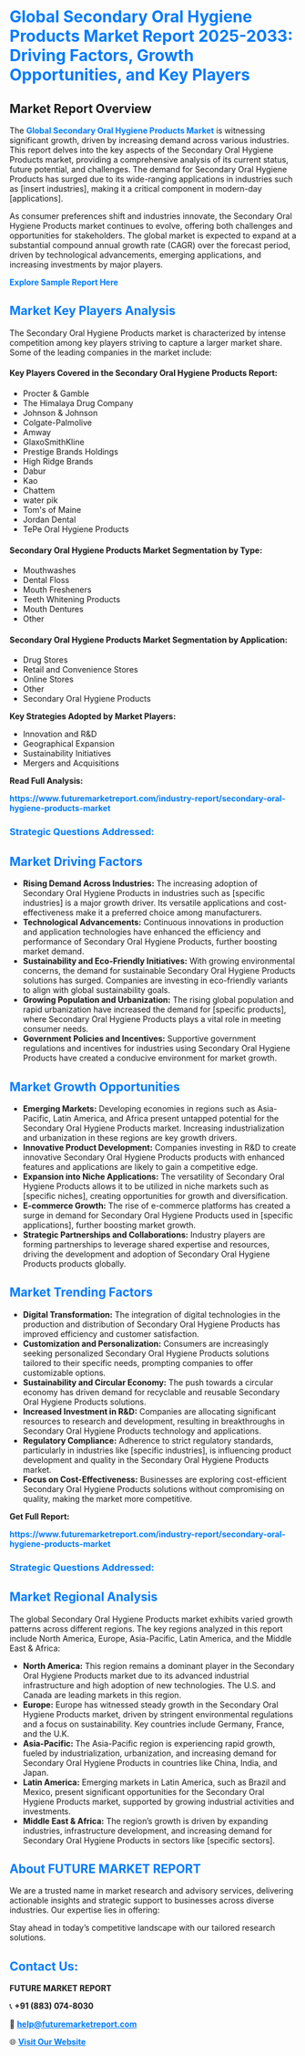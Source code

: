 <h1 style="color: #007BFF;">Global Secondary Oral Hygiene Products Market Report 2025-2033: Driving Factors, Growth Opportunities, and Key Players</h1>

<section id="overview">
<h2>Market Report Overview</h2>
<p>The <a href="https://www.futuremarketreport.com/industry-report/secondary-oral-hygiene-products-market" style="color: #007BFF; text-decoration: none;"><strong>Global Secondary Oral Hygiene Products Market</strong></a> is witnessing significant growth, driven by increasing demand across various industries. This report delves into the key aspects of the Secondary Oral Hygiene Products market, providing a comprehensive analysis of its current status, future potential, and challenges. The demand for Secondary Oral Hygiene Products has surged due to its wide-ranging applications in industries such as [insert industries], making it a critical component in modern-day [applications].</p>
<p>As consumer preferences shift and industries innovate, the Secondary Oral Hygiene Products market continues to evolve, offering both challenges and opportunities for stakeholders. The global market is expected to expand at a substantial compound annual growth rate (CAGR) over the forecast period, driven by technological advancements, emerging applications, and increasing investments by major players.</p>
</section>

<section id="overview">
<p><a href="https://www.futuremarketreport.com/request-sample/reportId=125596" style="color: #007BFF; text-decoration: none;"><strong>Explore Sample Report Here</strong></a></p>
</section>

<section id="key-players">
<h2 style="color: #007BFF;">Market Key Players Analysis</h2>
<p>The Secondary Oral Hygiene Products market is characterized by intense competition among key players striving to capture a larger market share. Some of the leading companies in the market include:</p>
<h4>Key Players Covered in the Secondary Oral Hygiene Products Report:</h4>
<ul><li>Procter &amp; Gamble</li><li>The Himalaya Drug Company</li><li>Johnson &amp; Johnson</li><li>Colgate-Palmolive</li><li>Amway</li><li>GlaxoSmithKline</li><li>Prestige Brands Holdings</li><li>High Ridge Brands</li><li>Dabur</li><li>Kao</li><li>Chattem</li><li>water pik</li><li>Tom&#039;s of Maine</li><li>Jordan Dental</li><li>TePe Oral Hygiene Products</li></ul>
<h4>Secondary Oral Hygiene Products Market Segmentation by Type:</h4>
<ul><li>Mouthwashes</li><li>Dental Floss</li><li>Mouth Fresheners</li><li>Teeth Whitening Products</li><li>Mouth Dentures</li><li>Other</li></ul>

<h4>Secondary Oral Hygiene Products Market Segmentation by Application:</h4>
<ul><li>Drug Stores</li><li>Retail and Convenience Stores</li><li>Online Stores</li><li>Other</li><li>Secondary Oral Hygiene Products</li></ul>
<p><strong>Key Strategies Adopted by Market Players:</strong></p>
<ul>
<li>Innovation and R&D</li>
<li>Geographical Expansion</li>
<li>Sustainability Initiatives</li>
<li>Mergers and Acquisitions</li>
</ul>
</section>

<section>
<p><strong>Read Full Analysis: </strong></p><a href="https://www.futuremarketreport.com/industry-report/secondary-oral-hygiene-products-market" style="color: #007BFF; text-decoration: none;"><strong>https://www.futuremarketreport.com/industry-report/secondary-oral-hygiene-products-market</strong></a>
<h3 style="color: #007BFF;">Strategic Questions Addressed:</h3>
</section>

<section id="driving-factors">
<h2 style="color: #007BFF;">Market Driving Factors</h2>
<ul>
<li><strong>Rising Demand Across Industries:</strong> The increasing adoption of Secondary Oral Hygiene Products in industries such as [specific industries] is a major growth driver. Its versatile applications and cost-effectiveness make it a preferred choice among manufacturers.</li>
<li><strong>Technological Advancements:</strong> Continuous innovations in production and application technologies have enhanced the efficiency and performance of Secondary Oral Hygiene Products, further boosting market demand.</li>
<li><strong>Sustainability and Eco-Friendly Initiatives:</strong> With growing environmental concerns, the demand for sustainable Secondary Oral Hygiene Products solutions has surged. Companies are investing in eco-friendly variants to align with global sustainability goals.</li>
<li><strong>Growing Population and Urbanization:</strong> The rising global population and rapid urbanization have increased the demand for [specific products], where Secondary Oral Hygiene Products plays a vital role in meeting consumer needs.</li>
<li><strong>Government Policies and Incentives:</strong> Supportive government regulations and incentives for industries using Secondary Oral Hygiene Products have created a conducive environment for market growth.</li>
</ul>
</section>

<section id="growth-opportunities">
<h2 style="color: #007BFF;">Market Growth Opportunities</h2>
<ul>
<li><strong>Emerging Markets:</strong> Developing economies in regions such as Asia-Pacific, Latin America, and Africa present untapped potential for the Secondary Oral Hygiene Products market. Increasing industrialization and urbanization in these regions are key growth drivers.</li>
<li><strong>Innovative Product Development:</strong> Companies investing in R&D to create innovative Secondary Oral Hygiene Products products with enhanced features and applications are likely to gain a competitive edge.</li>
<li><strong>Expansion into Niche Applications:</strong> The versatility of Secondary Oral Hygiene Products allows it to be utilized in niche markets such as [specific niches], creating opportunities for growth and diversification.</li>
<li><strong>E-commerce Growth:</strong> The rise of e-commerce platforms has created a surge in demand for Secondary Oral Hygiene Products used in [specific applications], further boosting market growth.</li>
<li><strong>Strategic Partnerships and Collaborations:</strong> Industry players are forming partnerships to leverage shared expertise and resources, driving the development and adoption of Secondary Oral Hygiene Products products globally.</li>
</ul>
</section>

<section id="trending-factors">
<h2 style="color: #007BFF;">Market Trending Factors</h2>
<ul>
<li><strong>Digital Transformation:</strong> The integration of digital technologies in the production and distribution of Secondary Oral Hygiene Products has improved efficiency and customer satisfaction.</li>
<li><strong>Customization and Personalization:</strong> Consumers are increasingly seeking personalized Secondary Oral Hygiene Products solutions tailored to their specific needs, prompting companies to offer customizable options.</li>
<li><strong>Sustainability and Circular Economy:</strong> The push towards a circular economy has driven demand for recyclable and reusable Secondary Oral Hygiene Products solutions.</li>
<li><strong>Increased Investment in R&D:</strong> Companies are allocating significant resources to research and development, resulting in breakthroughs in Secondary Oral Hygiene Products technology and applications.</li>
<li><strong>Regulatory Compliance:</strong> Adherence to strict regulatory standards, particularly in industries like [specific industries], is influencing product development and quality in the Secondary Oral Hygiene Products market.</li>
<li><strong>Focus on Cost-Effectiveness:</strong> Businesses are exploring cost-efficient Secondary Oral Hygiene Products solutions without compromising on quality, making the market more competitive.</li>
</ul>
</section>

<section>
<p><strong>Get Full Report: </strong></p><a href="https://www.futuremarketreport.com/industry-report/secondary-oral-hygiene-products-market" style="color: #007BFF; text-decoration: none;"><strong>https://www.futuremarketreport.com/industry-report/secondary-oral-hygiene-products-market</strong></a>
<h3 style="color: #007BFF;">Strategic Questions Addressed:</h3>
</section>


<section id="regional-analysis">
<h2 style="color: #007BFF;">Market Regional Analysis</h2>
<p>The global Secondary Oral Hygiene Products market exhibits varied growth patterns across different regions. The key regions analyzed in this report include North America, Europe, Asia-Pacific, Latin America, and the Middle East & Africa:</p>
<ul>
<li><strong>North America:</strong> This region remains a dominant player in the Secondary Oral Hygiene Products market due to its advanced industrial infrastructure and high adoption of new technologies. The U.S. and Canada are leading markets in this region.</li>
<li><strong>Europe:</strong> Europe has witnessed steady growth in the Secondary Oral Hygiene Products market, driven by stringent environmental regulations and a focus on sustainability. Key countries include Germany, France, and the U.K.</li>
<li><strong>Asia-Pacific:</strong> The Asia-Pacific region is experiencing rapid growth, fueled by industrialization, urbanization, and increasing demand for Secondary Oral Hygiene Products in countries like China, India, and Japan.</li>
<li><strong>Latin America:</strong> Emerging markets in Latin America, such as Brazil and Mexico, present significant opportunities for the Secondary Oral Hygiene Products market, supported by growing industrial activities and investments.</li>
<li><strong>Middle East & Africa:</strong> The region’s growth is driven by expanding industries, infrastructure development, and increasing demand for Secondary Oral Hygiene Products in sectors like [specific sectors].</li>
</ul>
</section>

<footer>
<h2 style="color: #007BFF;">About FUTURE MARKET REPORT</h2>
<p>We are a trusted name in market research and advisory services, delivering actionable insights and strategic support to businesses across diverse industries. Our expertise lies in offering:</p>

<p>Stay ahead in today’s competitive landscape with our tailored research solutions.</p>

<h2 style="color: #007BFF;">Contact Us:</h2>
<p><strong>FUTURE MARKET REPORT</strong></p>
<p>📞 <strong>+91 (883) 074-8030</strong></p>
<p>📧 <strong><a href="mailto:help@futuremarketreport.com" style="color: #007BFF;">help@futuremarketreport.com</a></strong></p>
<p>🌐 <strong><a href="https://www.futuremarketreport.com/" style="color: #007BFF;">Visit Our Website</a></strong></p>
</footer>